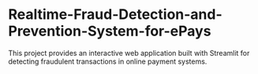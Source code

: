 # Realtime-Fraud-Detection-and-Prevention-System-for-ePays
This project provides an interactive web application built with Streamlit for detecting fraudulent transactions in online payment systems. 
